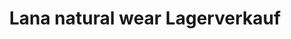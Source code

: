 ---
title: "Lana natural wear Lagerverkauf"
url: /aachen/lana-natural-wear-lagerverkauf/
shop: Kleidung
---